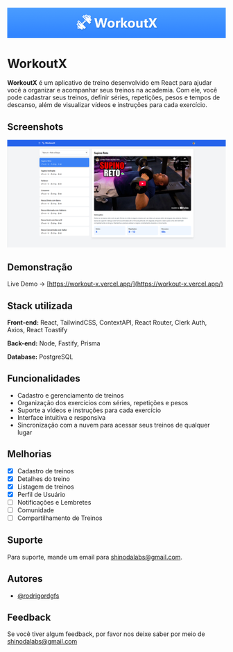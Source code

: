 ![Logo](./public/banner.png)

# WorkoutX

**WorkoutX** é um aplicativo de treino desenvolvido em React para ajudar você a organizar e acompanhar seus treinos na academia. Com ele, você pode cadastrar seus treinos, definir séries, repetições, pesos e tempos de descanso, além de visualizar vídeos e instruções para cada exercício.

## Screenshots

![App Screenshot](./public/workout-screen.png)

## Demonstração

Live Demo -> [https://workout-x.vercel.app/](https://workout-x.vercel.app/)

## Stack utilizada

**Front-end:** React, TailwindCSS, ContextAPI, React Router, Clerk Auth, Axios, React Toastify

**Back-end:** Node, Fastify, Prisma

**Database:** PostgreSQL

## Funcionalidades

- Cadastro e gerenciamento de treinos
- Organização dos exercícios com séries, repetições e pesos
- Suporte a vídeos e instruções para cada exercício
- Interface intuitiva e responsiva
- Sincronização com a nuvem para acessar seus treinos de qualquer lugar

## Melhorias

- [x] Cadastro de treinos
- [x] Detalhes do treino
- [x] Listagem de treinos
- [x] Perfil de Usuário
- [ ] Notificações e Lembretes
- [ ] Comunidade
- [ ] Compartilhamento de Treinos

## Suporte

Para suporte, mande um email para shinodalabs@gmail.com.

## Autores

- [@rodrigordgfs](https://www.github.com/rodrigordgfs)

## Feedback

Se você tiver algum feedback, por favor nos deixe saber por meio de shinodalabs@gmail.com
